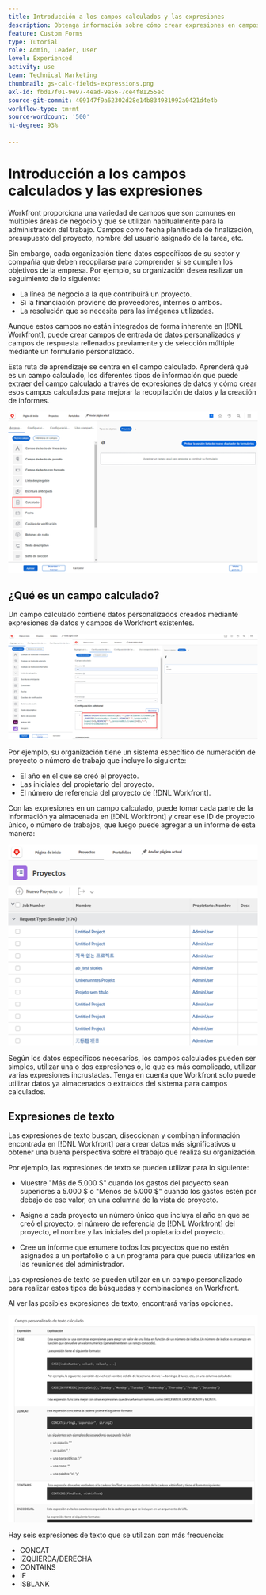 ```yaml
---
title: Introducción a los campos calculados y las expresiones
description: Obtenga información sobre cómo crear expresiones en campos calculados para recopilar datos personalizados únicos sobre el trabajo que realiza su organización.
feature: Custom Forms
type: Tutorial
role: Admin, Leader, User
level: Experienced
activity: use
team: Technical Marketing
thumbnail: gs-calc-fields-expressions.png
exl-id: fbd17f01-9e97-4ead-9a56-7ce4f81255ec
source-git-commit: 409147f9a62302d28e14b834981992a0421d4e4b
workflow-type: tm+mt
source-wordcount: '500'
ht-degree: 93%

---
```


# Introducción a los campos calculados y las expresiones

<!-- **Note**: The expression examples shown are simple and some may be mitigated by fields already supplied by  . However, the examples are used to illustrate the foundational knowledge needed in order to build expressions in Workfront.-->

Workfront proporciona una variedad de campos que son comunes en múltiples áreas de negocio y que se utilizan habitualmente para la administración del trabajo. Campos como fecha planificada de finalización, presupuesto del proyecto, nombre del usuario asignado de la tarea, etc.

Sin embargo, cada organización tiene datos específicos de su sector y compañía que deben recopilarse para comprender si se cumplen los objetivos de la empresa. Por ejemplo, su organización desea realizar un seguimiento de lo siguiente:

* La línea de negocio a la que contribuirá un proyecto.
* Si la financiación proviene de proveedores, internos o ambos.
* La resolución que se necesita para las imágenes utilizadas.

Aunque estos campos no están integrados de forma inherente en [!DNL Workfront], puede crear campos de entrada de datos personalizados y campos de respuesta rellenados previamente y de selección múltiple mediante un formulario personalizado.

Esta ruta de aprendizaje se centra en el campo calculado. Aprenderá qué es un campo calculado, los diferentes tipos de información que puede extraer del campo calculado a través de expresiones de datos y cómo crear esos campos calculados para mejorar la recopilación de datos y la creación de informes.

![La administración de recursos configura un localizador](assets/GS01.png)

## ¿Qué es un campo calculado?

Un campo calculado contiene datos personalizados creados mediante expresiones de datos y campos de Workfront existentes.

![Equilibrador de carga de trabajo con informe de utilización](assets/GS02.png)

Por ejemplo, su organización tiene un sistema específico de numeración de proyecto o número de trabajo que incluye lo siguiente:

* El año en el que se creó el proyecto.
* Las iniciales del propietario del proyecto.
* El número de referencia del proyecto de [!DNL Workfront].


Con las expresiones en un campo calculado, puede tomar cada parte de la información ya almacenada en [!DNL Workfront] y crear ese ID de proyecto único, o número de trabajos, que luego puede agregar a un informe de esta manera:

![Equilibrador de carga de trabajo con informe de utilización](assets/GS03.png)

Según los datos específicos necesarios, los campos calculados pueden ser simples, utilizar una o dos expresiones o, lo que es más complicado, utilizar varias expresiones incrustadas. Tenga en cuenta que Workfront solo puede utilizar datos ya almacenados o extraídos del sistema para campos calculados.

## Expresiones de texto

Las expresiones de texto buscan, diseccionan y combinan información encontrada en [!DNL Workfront] para crear datos más significativos u obtener una buena perspectiva sobre el trabajo que realiza su organización.

Por ejemplo, las expresiones de texto se pueden utilizar para lo siguiente:

* Muestre &quot;Más de 5.000 $&quot; cuando los gastos del proyecto sean superiores a 5.000 $ o &quot;Menos de 5.000 $&quot; cuando los gastos estén por debajo de ese valor, en una columna de la vista de proyecto.

* Asigne a cada proyecto un número único que incluya el año en que se creó el proyecto, el número de referencia de [!DNL Workfront] del proyecto, el nombre y las iniciales del propietario del proyecto.

* Cree un informe que enumere todos los proyectos que no estén asignados a un portafolio o a un programa para que pueda utilizarlos en las reuniones del administrador.

Las expresiones de texto se pueden utilizar en un campo personalizado para realizar estos tipos de búsquedas y combinaciones en Workfront.

Al ver las posibles expresiones de texto, encontrará varias opciones.

![La administración de recursos configura un localizador](assets/TE01.png)

Hay seis expresiones de texto que se utilizan con más frecuencia:

* CONCAT
* IZQUIERDA/DERECHA
* CONTAINS
* IF
* ISBLANK